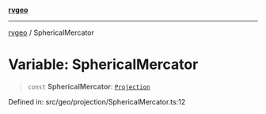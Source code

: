 [**rvgeo**](../README.md)

***

[rvgeo](../globals.md) / SphericalMercator

# Variable: SphericalMercator

> `const` **SphericalMercator**: [`Projection`](../interfaces/Projection.md)

Defined in: src/geo/projection/SphericalMercator.ts:12
